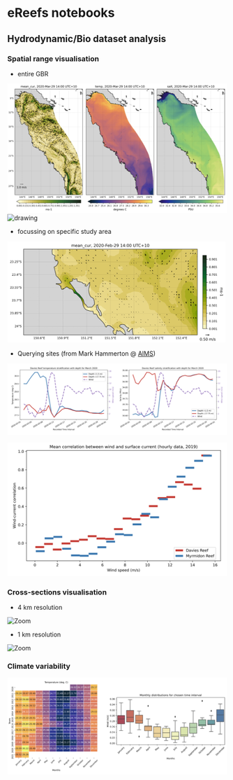 # eReefs notebooks

## Hydrodynamic/Bio dataset analysis

### Spatial range visualisation

- entire GBR

![GBR](figs/im1.png?raw=true)
<img src="figs/GBRalk.gif?raw=true" alt="drawing" width="400"/>

- focussing on specific study area

<img src="figs/CapricornCurrent.gif?raw=true" alt="drawing" width="500"/>

- Querying sites (from Mark Hammerton @ [AIMS](https://github.com/aims-ks/ereefs-python-scripts))

![site](figs/im2.png?raw=true)

![2sites](figs/im4.png?raw=true)

### Cross-sections visualisation

- 4 km resolution

![Zoom](figs/Lat11_vel.gif?raw=true)

- 1 km resolution

![Zoom](figs/1km_Lat11_vel.gif?raw=true)

### Climate variability

![site](figs/im3.png?raw=true)

